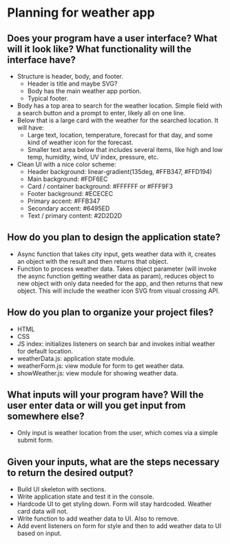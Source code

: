 # Planning for weather app

## Does your program have a user interface? What will it look like? What functionality will the interface have?

- Structure is header, body, and footer.
  - Header is title and maybe SVG?
  - Body has the main weather app portion.
  - Typical footer.
- Body has a top area to search for the weather location. Simple field with a search button and a prompt to enter, likely all on one line.
- Below that is a large card with the weather for the searched location. It will have:
  - Large text, location, temperature, forecast for that day, and some kind of weather icon for the forecast.
  - Smaller text area below that includes several items, like high and low temp, humidity, wind, UV index, pressure, etc.
- Clean UI with a nice color scheme:
  - Header background: linear-gradient(135deg, #FFB347, #FFD194)
  - Main background: #FDF6EC
  - Card / container background: #FFFFFF or #FFF9F3
  - Footer background: #ECECEC
  - Primary accent: #FFB347
  - Secondary accent: #6495ED
  - Text / primary content: #2D2D2D

## How do you plan to design the application state?

- Async function that takes city input, gets weather data with it, creates an object with the result and then returns that object.
- Function to process weather data. Takes object parameter (will invoke the async function getting weather data as param), reduces object to new object with only data needed for the app, and then returns that new object. This will include the weather icon SVG from visual crossing API.

## How do you plan to organize your project files?

- HTML
- CSS
- JS index: initializes listeners on search bar and invokes initial weather for default location.
- weatherData.js: application state module.
- weatherForm.js: view module for form to get weather data.
- showWeather.js: view module for showing weather data.

## What inputs will your program have? Will the user enter data or will you get input from somewhere else?

- Only input is weather location from the user, which comes via a simple submit form.

## Given your inputs, what are the steps necessary to return the desired output?

- Build UI skeleton with sections.
- Write application state and test it in the console.
- Hardcode UI to get styling down. Form will stay hardcoded. Weather card data will not.
- Write function to add weather data to UI. Also to remove.
- Add event listeners on form for style and then to add weather data to UI based on input.
